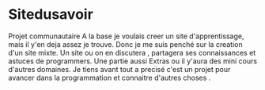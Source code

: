 # Sitedusavoir
Projet communautaire
A la base je voulais creer un site d'apprentissage, mais il y'en deja assez je trouve. Donc je me suis penché sur la
creation d'un site mixte. Un site ou on en discutera , partagera ses connaissances et astuces de programmers.
Une partie aussi Extras ou il y'aura des mini cours d'autres domaines.
Je tiens avant tout a precisé c'est un projet pour avancer dans la programmation et connaitre d'autres choses .

